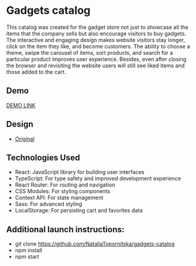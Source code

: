 # Gadgets catalog

This catalog was created for the gadget store not just to showcase all the items that the company sells but also encourage visitors to buy gadgets. The interactive and engaging design makes website visitors stay longer, click on the item they like, and become customers. The ability to choose a theme, swipe the carousel of items, sort products, and search for a particular product improves user experience. Besides, even after closing the browser and revisiting the website users will still see liked items and those added to the cart.

## Demo

 [DEMO LINK](https://nataliatopornitska.github.io/gadgets-catalog/)

## Design

- [Original](https://www.figma.com/file/T5ttF21UnT6RRmCQQaZc6L/Phone-catalog-(V2)-Original)


## Technologies Used

- React: JavaScript library for building user interfaces
- TypeScript: For type safety and improved development experience
- React Router: For routing and navigation
- CSS Modules: For styling components
- Context API: For state management
- Sass: For advanced styling
- LocalStorage: For persisting cart and favorites data

## Additional launch instructions:

- git clone https://github.com/NataliaTopornitska/gadgets-catalog
- npm install
- npm start
